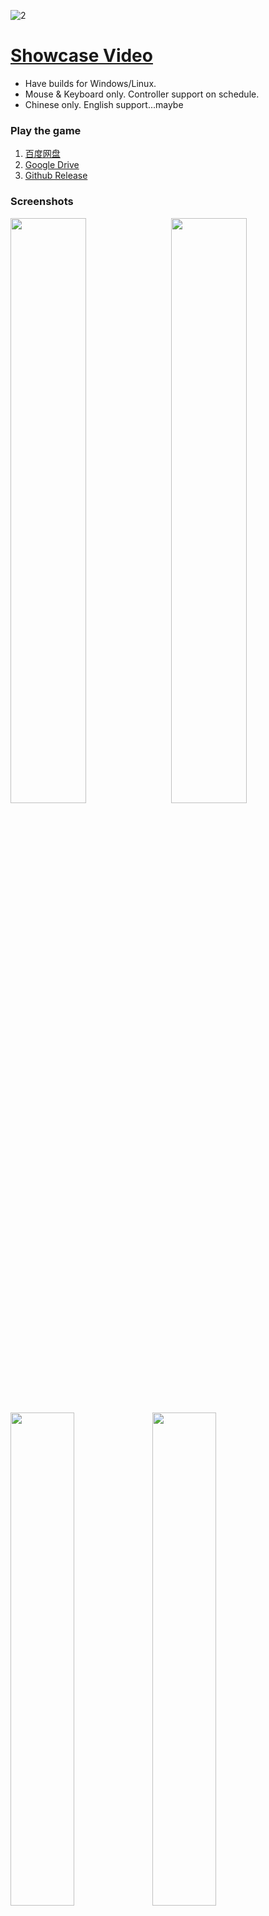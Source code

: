 ![2](https://user-images.githubusercontent.com/100255436/211665714-782d981d-e8de-427d-bcbd-99a86bac1a81.jpg)
# [Showcase Video](https://www.bilibili.com/video/BV1vD4y1p7cu)
- Have builds for Windows/Linux.
- Mouse & Keyboard only. Controller support on schedule.
- Chinese only. English support...maybe

### Play the game
1. [百度网盘](https://pan.baidu.com/s/1fv9NreswIF_PM7yGrmtBtA?pwd=h63g)
2. [Google Drive](https://drive.google.com/drive/folders/1_oDC0mpXIAc013O8Lg83KPEgBYd-f68W?usp=share_link)
3. [Github Release](https://github.com/Maoyeedy/Qiyu_UnityProject/releases)

### Screenshots
<img src="https://user-images.githubusercontent.com/100255436/211786724-860ffee3-45b3-4980-bbf7-9894fc002893.jpg" align="left" width="49%">
<img src="https://user-images.githubusercontent.com/100255436/211786767-9cdd4978-83e9-450c-8ee1-f4223ef0fe1b.jpg" align="right" width="49%">
<img src="https://user-images.githubusercontent.com/100255436/211786960-773ccc1d-f147-4e99-ae96-5097af666238.jpg" width="45%"><img src="https://user-images.githubusercontent.com/100255436/211786946-fbeec510-0d34-4852-938f-c5128cc8a1d0.jpg" width="45%">
<img src="https://user-images.githubusercontent.com/100255436/211787022-75b8b2fa-83e8-4d67-aac8-e556580ca1f3.jpg" width="45%"><img src="https://user-images.githubusercontent.com/100255436/211787060-61d6a450-b1ba-48b4-929b-de3131960fa0.jpg" width="45%">

### Get the project
```bash
git clone https://github.com/Maoyeedy/Qiyu_UnityProject.git
```
